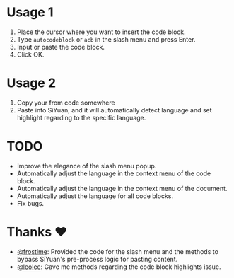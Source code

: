 # Usage 1
1. Place the cursor where you want to insert the code block.
2. Type `autocodeblock` or `acb` in the slash menu and press Enter.
3. Input or paste the code block.
4. Click OK.

# Usage 2
1. Copy your from code somewhere
2. Paste into SiYuan, and it will automatically detect language and set highlight regarding to the specific language.

# TODO
- Improve the elegance of the slash menu popup.
- Automatically adjust the language in the context menu of the code block.
- Automatically adjust the language in the context menu of the document.
- Automatically adjust the language for all code blocks.
- Fix bugs.


# Thanks ♥️
- [@frostime](https://github.com/frostime): Provided the code for the slash menu and the methods to bypass SiYuan's pre-process logic for pasting content.
- [@leolee](https://github.com/leolee9086): Gave me methods regarding the code block highlights issue.